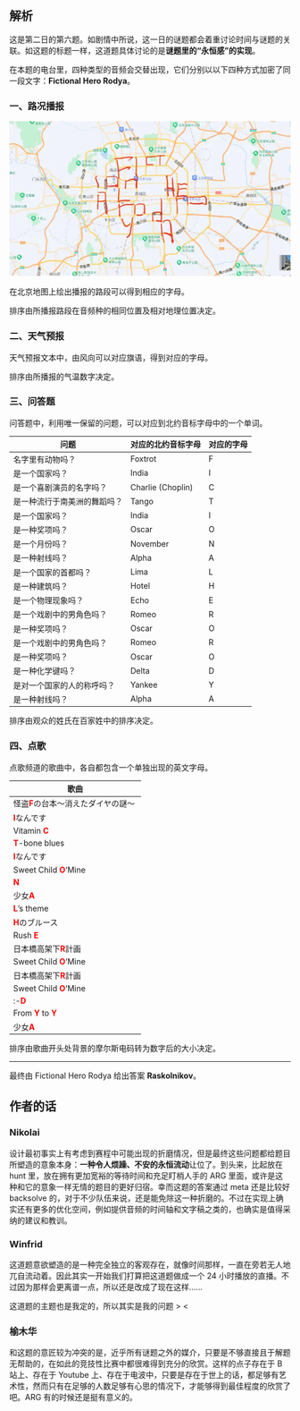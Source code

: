 <style>
.rb {color: red; font-weight: bold;}
</style>

## 解析

这是第二日的第六题。如剧情中所说，这一日的谜题都会着重讨论时间与谜题的关联。如这题的标题一样，这道题具体讨论的是**谜题里的“永恒感”的实现**。

在本题的电台里，四种类型的音频会交替出现，它们分别以以下四种方式加密了同一段文字：**Fictional Hero Rodya**。

### 一、路况播报

<img class="puzzle-image" src="media/solution/day2_06/1.webp" alt="">

在北京地图上绘出播报的路段可以得到相应的字母。

排序由所播报路段在音频种的相同位置及相对地理位置决定。

### 二、天气预报

天气预报文本中，由风向可以对应旗语，得到对应的字母。

排序由所播报的气温数字决定。

### 三、问答题

问答题中，利用唯一保留的问题，可以对应到北约音标字母中的一个单词。

|问题|对应的北约音标字母|对应的字母|
|-|-|-|
|名字里有动物吗？|Foxtrot|F|
|是一个国家吗？|India|I|
|是一个喜剧演员的名字吗？|Charlie (Choplin)|C|
|是一种流行于南美洲的舞蹈吗？|Tango|T|
|是一个国家吗？|India|I|
|是一种奖项吗？|Oscar|O|
|是一个月份吗？|November|N|
|是一种射线吗？|Alpha|A|
|是一个国家的首都吗？|Lima|L|
|是一种建筑吗？|Hotel|H|
|是一个物理现象吗？|Echo|E|
|是一个戏剧中的男角色吗？|Romeo|R|
|是一种奖项吗？|Oscar|O|
|是一个戏剧中的男角色吗？|Romeo|R|
|是一种奖项吗？|Oscar|O|
|是一种化学键吗？|Delta|D|
|是对一个国家的人的称呼吗？|Yankee|Y|
|是一种射线吗？|Alpha|A|

排序由观众的姓氏在百家姓中的排序决定。

### 四、点歌

点歌频道的歌曲中，各自都包含一个单独出现的英文字母。

|歌曲|
|-|
|怪盗<span class="rb">F</span>の台本〜消えたダイヤの謎〜 |
|<span class="rb">I</span>なんです|
|Vitamin <span class="rb">C</span>|
|<span class="rb">T</span>-bone blues|
|<span class="rb">I</span>なんです|
|Sweet Child <span class="rb">O</span>‘Mine|
|<span class="rb">N</span>|
|少女<span class="rb">A</span>|
|<span class="rb">L</span>’s theme|
|<span class="rb">H</span>のブルース|
|Rush <span class="rb">E</span>|
|日本橋高架下<span class="rb">R</span>計画|
|Sweet Child <span class="rb">O</span>‘Mine|
|日本橋高架下<span class="rb">R</span>計画|
|Sweet Child <span class="rb">O</span>‘Mine|
|\:-<span class="rb">D</span>|
|From <span class="rb">Y</span> to <span class="rb">Y</span>|
|少女<span class="rb">A</span>|

排序由歌曲开头处背景的摩尔斯电码转为数字后的大小决定。

---

最终由 Fictional Hero Rodya 给出答案 **Raskolnikov**。

## 作者的话

### Nikolai

设计最初事实上有考虑到赛程中可能出现的折磨情况，但是最终这些问题都给题目所塑造的意象本身：**一种令人烦躁、不安的永恒流动**让位了。到头来，比起放在 hunt 里，放在拥有更加宽裕的等待时间和充足盯梢人手的 ARG 里面，或许是这种和它的意象一样无情的题目的更好归宿。幸而这题的答案通过 meta 还是比较好 backsolve 的，对于不少队伍来说，还是能免除这一种折磨的。不过在实现上确实还有更多的优化空间，例如提供音频的时间轴和文字稿之类的，也确实是值得采纳的建议和教训。

### Winfrid

这道题意欲塑造的是一种完全独立的客观存在，就像时间那样，一直在旁若无人地兀自流动着。因此其实一开始我们打算把这道题做成一个 24 小时播放的直播。不过因为那样会更离谱一点，所以还是改成了现在这样……

这道题的主题也是我定的，所以其实是我的问题 > <

### 榆木华

和这题的意匠较为冲突的是，近乎所有谜题之外的媒介，只要是不够直接且于解题无帮助的，在如此的竞技性比赛中都很难得到充分的欣赏。这样的点子存在于 B 站上、存在于 Youtube 上、存在于电波中，只要是存在于世上的话，都足够有艺术性，然而只有在足够的人数足够有心思的情况下，才能够得到最佳程度的欣赏了吧。ARG 有的时候还是挺有意义的。